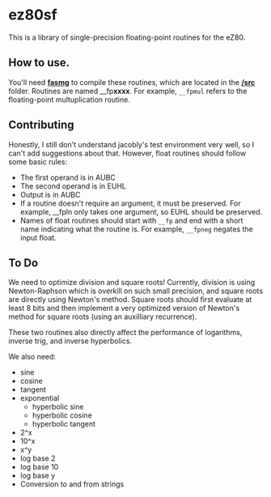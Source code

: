 # ez80sf
This is a library of single-precision floating-point routines for the eZ80.

## How to use.
You'll need [**fasmg**](https://github.com/jacobly0/fasmg-ez80) to compile these routines,
which are located in the [**/src**](/src) folder. Routines are named __fp**xxxx**.
For example, `__fpmul` refers  to the floating-point multuplication routine.

## Contributing
Honestly, I still don't understand jacobly's test environment very well, so I can't
add suggestions about that. However, float routines should follow some basic rules:
* The first operand is in AUBC
* The second operand is in EUHL
* Output is in AUBC
* If a routine doesn't require an argument, it must be preserved. For example, __fpln
  only takes one argument, so EUHL should be preserved.
* Names of float routines should start with `__fp` and end with a short name indicating
  what the routine is. For example, `__fpneg` negates the input float.

## To Do
We need to optimize division and square roots! Currently, division is using Newton-Raphson
which is overkill on such small precision, and square roots are directly using Newton's
method. Square roots should first evaluate at least 8 bits and then implement a very
optimized version of Newton's method for square roots (using an auxilliary recurrence).

These two routines also directly affect the performance of logarithms, inverse trig, and
inverse hyperbolics.

We also need:
* sine
* cosine
* tangent
* exponential
  * hyperbolic sine
  * hyperbolic cosine
  * hyperbolic tangent
* 2^x
* 10^x
* x^y
* log base 2
* log base 10
* log base y
* Conversion to and from strings
